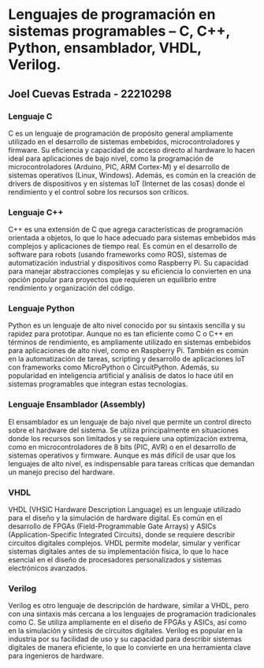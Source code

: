 # Lenguajes de programación en sistemas programables – C, C++, Python, ensamblador, VHDL, Verilog.
## Joel Cuevas Estrada - 22210298

### Lenguaje C
C es un lenguaje de programación de propósito general ampliamente utilizado en el desarrollo de sistemas embebidos, microcontroladores y firmware. Su eficiencia y capacidad de acceso directo al hardware lo hacen ideal para aplicaciones de bajo nivel, como la programación de microcontroladores (Arduino, PIC, ARM Cortex-M) y el desarrollo de sistemas operativos (Linux, Windows). Además, es común en la creación de drivers de dispositivos y en sistemas IoT (Internet de las cosas) donde el rendimiento y el control sobre los recursos son críticos.

### Lenguaje C++
C++ es una extensión de C que agrega características de programación orientada a objetos, lo que lo hace adecuado para sistemas embebidos más complejos y aplicaciones de tiempo real. Es común en el desarrollo de software para robots (usando frameworks como ROS), sistemas de automatización industrial y dispositivos como Raspberry Pi. Su capacidad para manejar abstracciones complejas y su eficiencia lo convierten en una opción popular para proyectos que requieren un equilibrio entre rendimiento y organización del código.

### Lenguaje Python
Python es un lenguaje de alto nivel conocido por su sintaxis sencilla y su rapidez para prototipar. Aunque no es tan eficiente como C o C++ en términos de rendimiento, es ampliamente utilizado en sistemas embebidos para aplicaciones de alto nivel, como en Raspberry Pi. También es común en la automatización de tareas, scripting y desarrollo de aplicaciones IoT con frameworks como MicroPython o CircuitPython. Además, su popularidad en inteligencia artificial y análisis de datos lo hace útil en sistemas programables que integran estas tecnologías.

### Lenguaje Ensamblador (Assembly)
El ensamblador es un lenguaje de bajo nivel que permite un control directo sobre el hardware del sistema. Se utiliza principalmente en situaciones donde los recursos son limitados y se requiere una optimización extrema, como en microcontroladores de 8 bits (PIC, AVR) o en el desarrollo de sistemas operativos y firmware. Aunque es más difícil de usar que los lenguajes de alto nivel, es indispensable para tareas críticas que demandan un manejo preciso del hardware.

### VHDL
VHDL (VHSIC Hardware Description Language) es un lenguaje utilizado para el diseño y la simulación de hardware digital. Es común en el desarrollo de FPGAs (Field-Programmable Gate Arrays) y ASICs (Application-Specific Integrated Circuits), donde se requiere describir circuitos digitales complejos. VHDL permite modelar, simular y verificar sistemas digitales antes de su implementación física, lo que lo hace esencial en el diseño de procesadores personalizados y sistemas electrónicos avanzados.

### Verilog
Verilog es otro lenguaje de descripción de hardware, similar a VHDL, pero con una sintaxis más cercana a los lenguajes de programación tradicionales como C. Se utiliza ampliamente en el diseño de FPGAs y ASICs, así como en la simulación y síntesis de circuitos digitales. Verilog es popular en la industria por su facilidad de uso y su capacidad para describir sistemas digitales de manera eficiente, lo que lo convierte en una herramienta clave para ingenieros de hardware.

